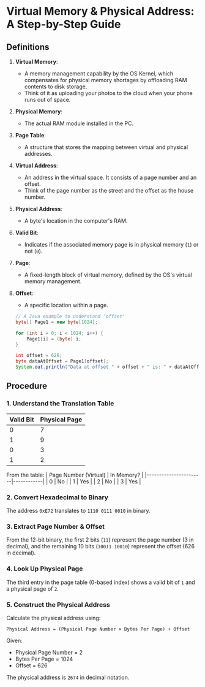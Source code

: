 # Virtual Memory & Physical Address: A Step-by-Step Guide

## Definitions

1. **Virtual Memory**:
    - A memory management capability by the OS Kernel, which compensates for physical memory shortages by offloading RAM contents to disk storage.
    - Think of it as uploading your photos to the cloud when your phone runs out of space.

2. **Physical Memory**:
    - The actual RAM module installed in the PC.

3. **Page Table**:
    - A structure that stores the mapping between virtual and physical addresses.

4. **Virtual Address**:
    - An address in the virtual space. It consists of a page number and an offset.
    - Think of the page number as the street and the offset as the house number.

5. **Physical Address**:
    - A byte's location in the computer's RAM.

6. **Valid Bit**:
    - Indicates if the associated memory page is in physical memory (`1`) or not (`0`).

7. **Page**:
    - A fixed-length block of virtual memory, defined by the OS's virtual memory management.

8. **Offset**:
    - A specific location within a page. 

    ```java
    // A Java example to understand 'offset'
    byte[] Page1 = new byte[1024];

    for (int i = 0; i < 1024; i++) {
        Page1[i] = (byte) i;
    }

    int offset = 626;
    byte dataAtOffset = Page1[offset];
    System.out.println("Data at offset " + offset + " is: " + dataAtOffset);
    ```

## Procedure

### 1. Understand the Translation Table

| Valid Bit | Physical Page |
|-----------|---------------|
| 0         | 7             |
| 1         | 9             |
| 0         | 3             |
| 1         | 2             |

From the table:
| Page Number (Virtual) | In Memory? |
|-----------------------|------------|
| 0                     | No         |
| 1                     | Yes        |
| 2                     | No         |
| 3                     | Yes        |

### 2. Convert Hexadecimal to Binary

The address `0xE72` translates to `1110 0111 0010` in binary. 

### 3. Extract Page Number & Offset

From the 12-bit binary, the first 2 bits (`11`) represent the page number (3 in decimal), and the remaining 10 bits (`10011 10010`) represent the offset (626 in decimal).

### 4. Look Up Physical Page

The third entry in the page table (0-based index) shows a valid bit of `1` and a physical page of `2`.

### 5. Construct the Physical Address

Calculate the physical address using:

    Physical Address = (Physical Page Number × Bytes Per Page) + Offset

Given:
- Physical Page Number = 2
- Bytes Per Page = 1024
- Offset = 626

The physical address is `2674` in decimal notation.
